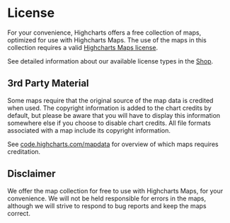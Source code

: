 # License
For your convenience, Highcharts offers a free collection of maps, optimized for use with Highcharts Maps.
The use of the maps in this collection requires a valid [Highcharts Maps license](https://www.highcharts.com/products/maps/).

See detailed information about our available license types in the [Shop](https://shop.highcharts.com/).

## 3rd Party Material
Some maps require that the original source of the map data is credited when used.
The copyright information is added to the chart credits by default, but please be aware that you will have to display this information somewhere else if you choose to disable chart credits.
All file formats associated with a map include its copyright information.

See [code.highcharts.com/mapdata](https://code.highcharts.com/mapdata/) for overview of which maps requires creditation.

## Disclaimer
We offer the map collection for free to use with Highcharts Maps, for your convenience. We will not be held responsible for errors in the maps, although we will strive to respond to bug reports and keep the maps correct.
